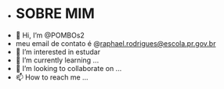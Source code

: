 - # SOBRE MIM 
- 👋 Hi, I’m @POMBOs2
- meu email de contato é @raphael.rodrigues@escola.pr.gov.br
- 👀 I’m interested in estudar
- 🌱 I’m currently learning ...
- 💞️ I’m looking to collaborate on ...
- 📫 How to reach me ...

<!---
POMBOs2/POMBOs2 is a ✨ special ✨ repository because its `README.md` (this file) appears on your GitHub profile.
You can click the Preview link to take a look at your changes.
--->
